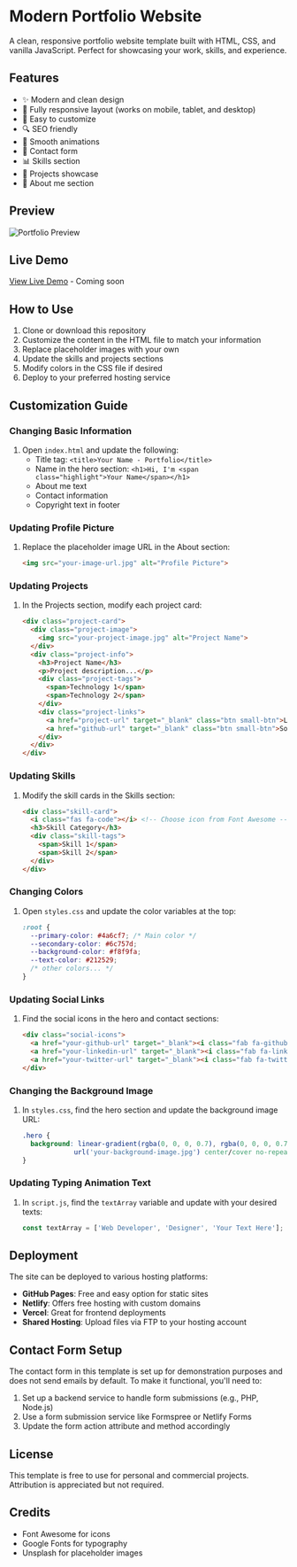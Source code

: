 # Modern Portfolio Website

A clean, responsive portfolio website template built with HTML, CSS, and vanilla JavaScript. Perfect for showcasing your work, skills, and experience.

## Features

- ✨ Modern and clean design
- 📱 Fully responsive layout (works on mobile, tablet, and desktop)
- 🎨 Easy to customize
- 🔍 SEO friendly
- 🌟 Smooth animations
- 📝 Contact form
- 📊 Skills section
- 📁 Projects showcase
- 📄 About me section

## Preview

![Portfolio Preview](https://via.placeholder.com/800x400)

## Live Demo

[View Live Demo](#) - Coming soon

## How to Use

1. Clone or download this repository
2. Customize the content in the HTML file to match your information
3. Replace placeholder images with your own
4. Update the skills and projects sections
5. Modify colors in the CSS file if desired
6. Deploy to your preferred hosting service

## Customization Guide

### Changing Basic Information

1. Open `index.html` and update the following:
   - Title tag: `<title>Your Name - Portfolio</title>`
   - Name in the hero section: `<h1>Hi, I'm <span class="highlight">Your Name</span></h1>`
   - About me text
   - Contact information
   - Copyright text in footer

### Updating Profile Picture

1. Replace the placeholder image URL in the About section:
   ```html
   <img src="your-image-url.jpg" alt="Profile Picture">
   ```

### Updating Projects

1. In the Projects section, modify each project card:
   ```html
   <div class="project-card">
     <div class="project-image">
       <img src="your-project-image.jpg" alt="Project Name">
     </div>
     <div class="project-info">
       <h3>Project Name</h3>
       <p>Project description...</p>
       <div class="project-tags">
         <span>Technology 1</span>
         <span>Technology 2</span>
       </div>
       <div class="project-links">
         <a href="project-url" target="_blank" class="btn small-btn">Live Demo</a>
         <a href="github-url" target="_blank" class="btn small-btn">Source Code</a>
       </div>
     </div>
   </div>
   ```

### Updating Skills

1. Modify the skill cards in the Skills section:
   ```html
   <div class="skill-card">
     <i class="fas fa-code"></i> <!-- Choose icon from Font Awesome -->
     <h3>Skill Category</h3>
     <div class="skill-tags">
       <span>Skill 1</span>
       <span>Skill 2</span>
     </div>
   </div>
   ```

### Changing Colors

1. Open `styles.css` and update the color variables at the top:
   ```css
   :root {
     --primary-color: #4a6cf7; /* Main color */
     --secondary-color: #6c757d;
     --background-color: #f8f9fa;
     --text-color: #212529;
     /* other colors... */
   }
   ```

### Updating Social Links

1. Find the social icons in the hero and contact sections:
   ```html
   <div class="social-icons">
     <a href="your-github-url" target="_blank"><i class="fab fa-github"></i></a>
     <a href="your-linkedin-url" target="_blank"><i class="fab fa-linkedin"></i></a>
     <a href="your-twitter-url" target="_blank"><i class="fab fa-twitter"></i></a>
   </div>
   ```

### Changing the Background Image

1. In `styles.css`, find the hero section and update the background image URL:
   ```css
   .hero {
     background: linear-gradient(rgba(0, 0, 0, 0.7), rgba(0, 0, 0, 0.7)), 
                url('your-background-image.jpg') center/cover no-repeat;
   }
   ```

### Updating Typing Animation Text

1. In `script.js`, find the `textArray` variable and update with your desired texts:
   ```javascript
   const textArray = ['Web Developer', 'Designer', 'Your Text Here'];
   ```

## Deployment

The site can be deployed to various hosting platforms:

- **GitHub Pages**: Free and easy option for static sites
- **Netlify**: Offers free hosting with custom domains
- **Vercel**: Great for frontend deployments
- **Shared Hosting**: Upload files via FTP to your hosting account

## Contact Form Setup

The contact form in this template is set up for demonstration purposes and does not send emails by default. To make it functional, you'll need to:

1. Set up a backend service to handle form submissions (e.g., PHP, Node.js)
2. Use a form submission service like Formspree or Netlify Forms
3. Update the form action attribute and method accordingly

## License

This template is free to use for personal and commercial projects. Attribution is appreciated but not required.

## Credits

- Font Awesome for icons
- Google Fonts for typography
- Unsplash for placeholder images 
